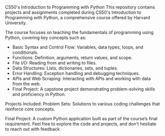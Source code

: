 CS50's Introduction to Programming with Python
This repository contains projects and assignments completed during CS50's Introduction to Programming with Python, a comprehensive course offered by Harvard University. 

The course focuses on teaching the fundamentals of programming using Python, covering key concepts such as:
- Basic Syntax and Control Flow: Variables, data types, loops, and conditionals.
- Functions: Definition, arguments, return values, and scope.
- File I/O: Reading from and writing to files.
- Data Structures: Lists, dictionaries, sets, and tuples.
- Error Handling: Exception handling and debugging techniques.
- APIs and Web Scraping: Interacting with APIs and working with data from the web.
- Final Project: A capstone project demonstrating problem-solving skills and proficiency in Python.

Projects Included:
Problem Sets: Solutions to various coding challenges that reinforce core concepts.

Final Project: A custom Python application built as part of the course’s final requirement.
Feel free to explore the code and projects, and don't hesitate to reach out with feedback
